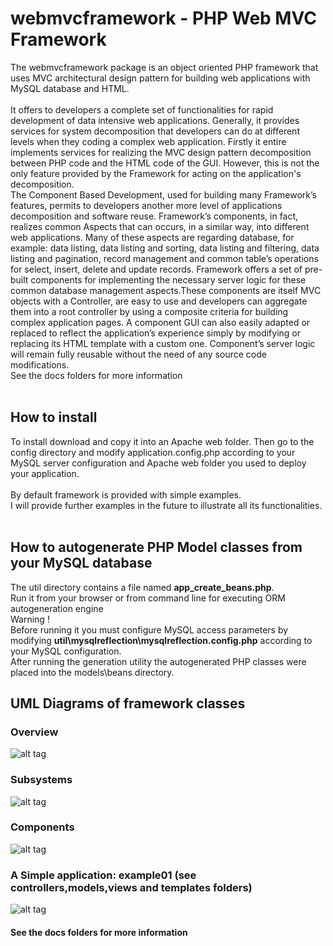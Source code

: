 # webmvcframework - PHP Web MVC Framework
The webmvcframework package is an object oriented PHP framework that uses MVC architectural design pattern for building web applications with MySQL database and HTML.<br><br>
It offers to developers a complete set of functionalities for rapid development of data intensive web applications. Generally, it provides services for system decomposition that developers can do at different levels when they coding a complex web application. Firstly it entire implements services for realizing the MVC design pattern decomposition between PHP code and the HTML code of the GUI. However, this is not the only feature provided by the Framework for acting on the application's decomposition.<br>
The Component Based Development, used for building many Framework’s features, permits to developers another more level of applications decomposition and software reuse. Framework’s components, in fact, realizes common Aspects that can occurs, in a similar way, into different web applications. Many of these aspects are regarding database, for example: data listing, data listing and sorting, data listing and filtering, data listing and pagination, record management and common table’s operations for select, insert, delete and update records. Framework offers a set of pre-built components for implementing the necessary server logic for these common database management aspects.These components are itself MVC objects with a Controller, are easy to use and developers can aggregate them into a root controller by using a composite criteria for building complex application pages. A component GUI can also easily adapted or replaced to reflect the application’s experience simply by modifying or replacing its HTML template with a custom one. Component’s server logic will remain fully reusable without the need of any source code modifications.<br>
See the docs folders for more information<br/><br/>
## How to install
To install download and copy it into an Apache web folder. Then go to the config directory and modify application.config.php according to your MySQL server configuration and Apache web folder you used to deploy your application.<br/><br/>
By default framework is provided with simple examples.<br>
I will provide further examples in the future to illustrate all its functionalities.<br/><br/>
## How to autogenerate PHP Model classes from your MySQL database
The util directory contains a file named <strong>app_create_beans.php</strong>. <br>
Run it from your browser or from command line for executing ORM autogeneration engine<br>
Warning ! <br>
Before running it you must configure MySQL access parameters by modifying <strong>util\mysqlreflection\mysqlreflection.config.php</strong> according to your MySQL configuration.<br>
After running the generation utility the autogenerated PHP classes were placed into the models\beans directory.
## UML Diagrams of framework classes
### Overview
![alt tag](https://raw.githubusercontent.com/rcarvello/webmvcframework/master/docs/framework.png)
### Subsystems
![alt tag](https://raw.githubusercontent.com/rcarvello/webmvcframework/master/docs/MVC_0_framework.png)
### Components
![alt tag](https://raw.githubusercontent.com/rcarvello/webmvcframework/master/docs/MVC_1_components.png)
### A Simple application: example01 (see controllers,models,views and templates folders)
![alt tag](https://raw.githubusercontent.com/rcarvello/webmvcframework/master/imgs/example01.png)
#### See the docs folders for more information

